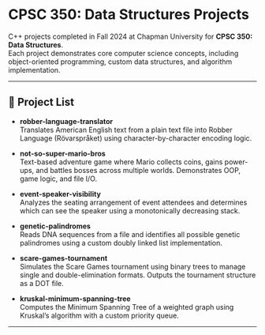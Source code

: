 # CPSC 350: Data Structures Projects

C++ projects completed in Fall 2024 at Chapman University for **CPSC 350: Data Structures**.  
Each project demonstrates core computer science concepts, including object-oriented programming, custom data structures, and algorithm implementation.

---

## 📂 Project List

- **robber-language-translator**  
  Translates American English text from a plain text file into Robber Language (Rövarspråket) using character-by-character encoding logic.

- **not-so-super-mario-bros**  
  Text-based adventure game where Mario collects coins, gains power-ups, and battles bosses across multiple worlds. Demonstrates OOP, game logic, and file I/O.

- **event-speaker-visibility**  
  Analyzes the seating arrangement of event attendees and determines which can see the speaker using a monotonically decreasing stack.

- **genetic-palindromes**  
  Reads DNA sequences from a file and identifies all possible genetic palindromes using a custom doubly linked list implementation.

- **scare-games-tournament**  
  Simulates the Scare Games tournament using binary trees to manage single and double-elimination formats. Outputs the tournament structure as a DOT file.

- **kruskal-minimum-spanning-tree**  
  Computes the Minimum Spanning Tree of a weighted graph using Kruskal’s algorithm with a custom priority queue.

---
